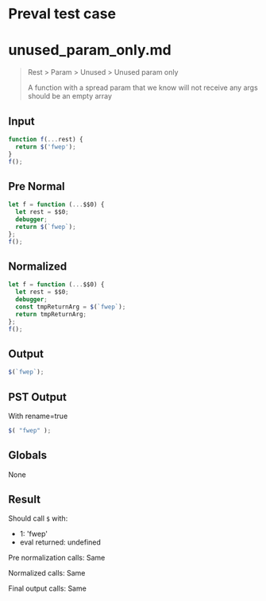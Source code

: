 # Preval test case

# unused_param_only.md

> Rest > Param > Unused > Unused param only
>
> A function with a spread param that we know will not receive any args should be an empty array

## Input

`````js filename=intro
function f(...rest) {
  return $('fwep');
}
f();
`````

## Pre Normal


`````js filename=intro
let f = function (...$$0) {
  let rest = $$0;
  debugger;
  return $(`fwep`);
};
f();
`````

## Normalized


`````js filename=intro
let f = function (...$$0) {
  let rest = $$0;
  debugger;
  const tmpReturnArg = $(`fwep`);
  return tmpReturnArg;
};
f();
`````

## Output


`````js filename=intro
$(`fwep`);
`````

## PST Output

With rename=true

`````js filename=intro
$( "fwep" );
`````

## Globals

None

## Result

Should call `$` with:
 - 1: 'fwep'
 - eval returned: undefined

Pre normalization calls: Same

Normalized calls: Same

Final output calls: Same
